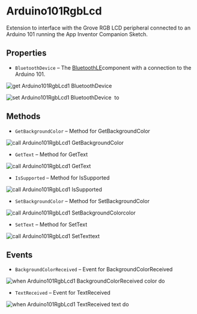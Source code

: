 # Arduino101RgbLcd

Extension to interface with the Grove RGB LCD peripheral connected to an Arduino 101
 running the App Inventor Companion Sketch.

## Properties

+ <a name="BluetoothDevice"></a>`BluetoothDevice` – The <a href='http://iot.appinventor.mit.edu/#/bluetoothle/bluetoothleintro'>BluetoothLE</a>component with a connection to the Arduino 101.


![get Arduino101RgbLcd1 BluetoothDevice ](blocks/Arduino101RgbLcd.BluetoothDevice_getter.svg)


![set Arduino101RgbLcd1 BluetoothDevice  to](blocks/Arduino101RgbLcd.BluetoothDevice_setter.svg)

## Methods

+ <a name="GetBackgroundColor"></a>`GetBackgroundColor` – Method for GetBackgroundColor

![call Arduino101RgbLcd1 GetBackgroundColor](blocks/Arduino101RgbLcd.GetBackgroundColor.svg)

+ <a name="GetText"></a>`GetText` – Method for GetText

![call Arduino101RgbLcd1 GetText](blocks/Arduino101RgbLcd.GetText.svg)

+ <a name="IsSupported"></a>`IsSupported` – Method for IsSupported

![call Arduino101RgbLcd1 IsSupported](blocks/Arduino101RgbLcd.IsSupported.svg)

+ <a name="SetBackgroundColor"></a>`SetBackgroundColor` – Method for SetBackgroundColor

![call Arduino101RgbLcd1 SetBackgroundColorcolor](blocks/Arduino101RgbLcd.SetBackgroundColor.svg)

+ <a name="SetText"></a>`SetText` – Method for SetText

![call Arduino101RgbLcd1 SetTexttext](blocks/Arduino101RgbLcd.SetText.svg)

## Events

+ <a name="BackgroundColorReceived"></a>`BackgroundColorReceived` – Event for BackgroundColorReceived

![when Arduino101RgbLcd1 BackgroundColorReceived color do](blocks/Arduino101RgbLcd.BackgroundColorReceived.svg)

+ <a name="TextReceived"></a>`TextReceived` – Event for TextReceived

![when Arduino101RgbLcd1 TextReceived text do](blocks/Arduino101RgbLcd.TextReceived.svg)



